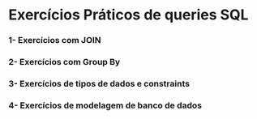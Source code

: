 # Exercícios Práticos de queries SQL

### 1- Exercícios com JOIN
### 2- Exercícios com Group By
### 3- Exercícios de tipos de dados e constraints
### 4- Exercícios de modelagem de banco de dados
